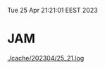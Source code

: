 Tue 25 Apr 21:21:01 EEST 2023
# JAM
<a href='./cache/202304/25_21.log'>./cache/202304/25_21.log</a>
